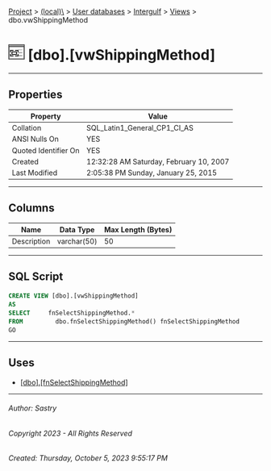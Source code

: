 #### 

[Project](../../../../index.md) > [(local)\\](../../../index.md) > [User databases](../../index.md) > [Intergulf](../index.md) > [Views](Views.md) > dbo.vwShippingMethod

# ![Views](../../../../Images/View32.png) [dbo].[vwShippingMethod]

---

## <a name="#properties"></a>Properties

| Property | Value |
|---|---|
| Collation | SQL_Latin1_General_CP1_CI_AS |
| ANSI Nulls On | YES |
| Quoted Identifier On | YES |
| Created | 12:32:28 AM Saturday, February 10, 2007 |
| Last Modified | 2:05:38 PM Sunday, January 25, 2015 |


---

## <a name="#columns"></a>Columns

| Name | Data Type | Max Length (Bytes) |
|---|---|---|
| Description | varchar(50) | 50 |


---

## <a name="#sqlscript"></a>SQL Script

```sql
CREATE VIEW [dbo].[vwShippingMethod]
AS
SELECT     fnSelectShippingMethod.*
FROM         dbo.fnSelectShippingMethod() fnSelectShippingMethod
GO

```


---

## <a name="#uses"></a>Uses

* [[dbo].[fnSelectShippingMethod]](../Programmability/Functions/Table-valued_Functions/dbo_fnSelectShippingMethod.md)


---

###### Author:  Sastry

###### Copyright 2023 - All Rights Reserved

###### Created: Thursday, October 5, 2023 9:55:17 PM

